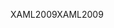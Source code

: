 <span data-ttu-id="f10e8-101">XAML2009</span><span class="sxs-lookup"><span data-stu-id="f10e8-101">XAML2009</span></span>